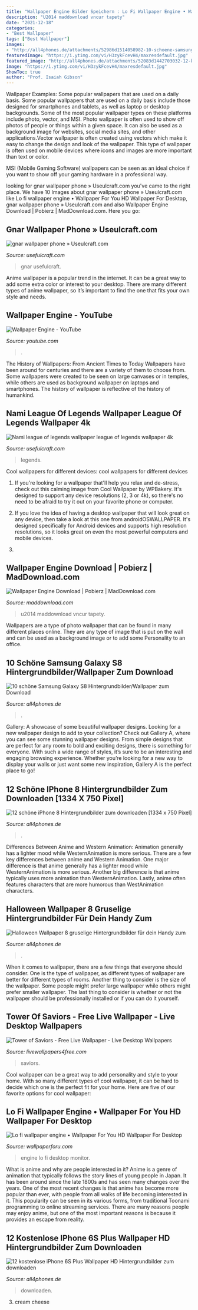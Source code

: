 ```yaml
---
title: "Wallpaper Engine Bilder Speichern : Lo Fi Wallpaper Engine • Wallpaper For You Hd Wallpaper For Desktop"
description: "U2014 maddownload vncur tapety"
date: "2021-12-18"
categories:
- "Best Wallpaper"
tags: ["Best Wallpaper"]
images:
- "http://all4phones.de/attachments/52986d1514058982-10-schoene-samsung-galaxy-s8-hintergrundbilder-wallpaper-zum-download-2960-x-1440-pixel-2.jpg"
featuredImage: "https://i.ytimg.com/vi/H3zykFcevH4/maxresdefault.jpg"
featured_image: "http://all4phones.de/attachments/52083d1442703032-12-kostenlose-iphone-6s-plus-wallpaper-hd-hintergrundbilder-zum-downloaden-2.jpg"
image: "https://i.ytimg.com/vi/H3zykFcevH4/maxresdefault.jpg"
ShowToc: true
author: "Prof. Isaiah Gibson"
---
```



Wallpaper Examples: Some popular wallpapers that are used on a daily basis.
Some popular wallpapers that are used on a daily basis include those designed for smartphones and tablets, as well as laptop or desktop backgrounds. Some of the most popular wallpaper types on these platforms include photo, vector, and MSI. 
Photo wallpaper is often used to show off photos of people or things within a given space. It can also be used as a background image for websites, social media sites, and other applications.Vector wallpaper is often created using vectors which make it easy to change the design and look of the wallpaper. This type of wallpaper is often used on mobile devices where icons and images are more important than text or color. 

MSI (Mobile Gaming Software) wallpapers can be seen as an ideal choice if you want to show off your gaming hardware in a professional way.

	

		
looking for gnar wallpaper phone » Useulcraft.com you've came to the right place. We have 10 Images about gnar wallpaper phone » Useulcraft.com like Lo fi wallpaper engine • Wallpaper For You HD Wallpaper For Desktop, gnar wallpaper phone » Useulcraft.com and also Wallpaper Engine Download | Pobierz | MadDownload.com. Here you go:
		
    
## Gnar Wallpaper Phone » Useulcraft.com

<img loading=lazy src="https://www.usefulcraft.com/wp-content/uploads/2019/12/gnar-lol-wallpaper-18.jpg" onerror="this.onerror=null;this.src='https://tse1.mm.bing.net/th?id=OIP.11UlALOG_waq-To4CSKhgQHaKL&amp;pid=15.1';" alt="gnar wallpaper phone » Useulcraft.com">

_Source: usefulcraft.com_

>gnar usefulcraft. 

	

Anime wallpaper is a popular trend in the internet. It can be a great way to add some extra color or interest to your desktop. There are many different types of anime wallpaper, so it’s important to find the one that fits your own style and needs.

    
## Wallpaper Engine - YouTube

<img loading=lazy src="https://i.ytimg.com/vi/H3zykFcevH4/maxresdefault.jpg" onerror="this.onerror=null;this.src='https://tse3.mm.bing.net/th?id=OIP.2QOybJbq9a4XREPNGNi43gHaEK&amp;pid=15.1';" alt="Wallpaper Engine - YouTube">

_Source: youtube.com_

>. 

	

The History of Wallpapers: From Ancient Times to Today
Wallpapers have been around for centuries and there are a variety of them to choose from. Some wallpapers were created to be seen on large canvases or in temples, while others are used as background wallpaper on laptops and smartphones. The history of wallpaper is reflective of the history of humankind.

    
## Nami League Of Legends Wallpaper League Of Legends Wallpaper 4k

<img loading=lazy src="https://www.usefulcraft.com/wp-content/uploads/2019/12/nami-league-of-legends-wallpaper-2.jpg" onerror="this.onerror=null;this.src='https://tse3.mm.bing.net/th?id=OIP.t6qp_omHfurnJOf7XSm9vgHaKM&amp;pid=15.1';" alt="Nami league of legends wallpaper league of legends wallpaper 4k">

_Source: usefulcraft.com_

>legends. 

	

Cool wallpapers for different devices:
cool wallpapers for different devices 

1. If you're looking for a wallpaper that'll help you relax and de-stress, check out this calming image from Cool Wallpaper by WPBakery. It's designed to support any device resolutions (2, 3 or 4k), so there's no need to be afraid to try it out on your favorite phone or computer.

2. If you love the idea of having a desktop wallpaper that will look great on any device, then take a look at this one from androidOSWALLPAPER. It's designed specifically for Android devices and supports high resolution resolutions, so it looks great on even the most powerful computers and mobile devices.

3.

    
## Wallpaper Engine Download | Pobierz | MadDownload.com

<img loading=lazy src="https://maddownload.com/pl/wp-content/uploads/sites/3/2017/11/wallpaper-engine-09.jpg" onerror="this.onerror=null;this.src='https://tse3.mm.bing.net/th?id=OIP.vhExBuZXfL9bd0oCe-XinAHaEK&amp;pid=15.1';" alt="Wallpaper Engine Download | Pobierz | MadDownload.com">

_Source: maddownload.com_

>u2014 maddownload vncur tapety. 

	



Wallpapers are a type of photo wallpaper that can be found in many different places online. They are any type of image that is put on the wall and can be used as a background image or to add some Personality to an office.

    
## 10 Schöne Samsung Galaxy S8 Hintergrundbilder/Wallpaper Zum Download

<img loading=lazy src="http://all4phones.de/attachments/52986d1514058982-10-schoene-samsung-galaxy-s8-hintergrundbilder-wallpaper-zum-download-2960-x-1440-pixel-2.jpg" onerror="this.onerror=null;this.src='https://tse1.mm.bing.net/th?id=OIP.XukMnBCUsDLE0auSmnPoWgHaO0&amp;pid=15.1';" alt="10 schöne Samsung Galaxy S8 Hintergrundbilder/Wallpaper zum Download">

_Source: all4phones.de_

>. 

	

Gallery: A showcase of some beautiful wallpaper designs.
Looking for a new wallpaper design to add to your collection? Check out Gallery A, where you can see some stunning wallpaper designs. From simple designs that are perfect for any room to bold and exciting designs, there is something for everyone. With such a wide range of styles, it’s sure to be an interesting and engaging browsing experience. Whether you’re looking for a new way to display your walls or just want some new inspiration, Gallery A is the perfect place to go!





	
	
    
## 12 Schöne IPhone 8 Hintergrundbilder Zum Downloaden [1334 X 750 Pixel]

<img loading=lazy src="http://all4phones.de/attachments/52997d1514127791-12-schoene-iphone-8-hintergrundbilder-zum-downloaden-1334-x-750-pixel-2.jpg" onerror="this.onerror=null;this.src='https://tse2.mm.bing.net/th?id=OIP.ODa9o1tEynZGkf_HZfNd0wHaNL&amp;pid=15.1';" alt="12 schöne iPhone 8 Hintergrundbilder zum downloaden [1334 x 750 Pixel]">

_Source: all4phones.de_

>. 

	

Differences Between Anime and Western Animation: Animation generally has a lighter mood while WesternAnimation is more serious.
There are a few key differences between anime and Western Animation. One major difference is that anime generally has a lighter mood while WesternAnimation is more serious. Another big difference is that anime typically uses more animation than WesternAnimation. Lastly, anime often features characters that are more humorous than WestAnimation characters.

    
## Halloween Wallpaper 8 Gruselige Hintergrundbilder Für Dein Handy Zum

<img loading=lazy src="https://all4phones.de/attachments/55283d1572098238-halloween-wallpaper-8-gruselige-hintergrundbilder-fuer-dein-handy-zum-download-halloween-wallpaper-7.jpg" onerror="this.onerror=null;this.src='https://tse1.mm.bing.net/th?id=OIP.ebSLozd_avYqDOkM2HVvPAHaNK&amp;pid=15.1';" alt="Halloween Wallpaper 8 gruselige Hintergrundbilder für dein Handy zum">

_Source: all4phones.de_

>. 

	

When it comes to wallpaper, there are a few things that everyone should consider. One is the type of wallpaper, as different types of wallpaper are better for different types of rooms. Another thing to consider is the size of the wallpaper. Some people might prefer large wallpaper while others might prefer smaller wallpaper. The last thing to consider is whether or not the wallpaper should be professionally installed or if you can do it yourself.

    
## Tower Of Saviors - Free Live Wallpaper - Live Desktop Wallpapers

<img loading=lazy src="https://livewallpapers4free.com/wp-content/uploads/2019/08/00000-1.png" onerror="this.onerror=null;this.src='https://tse3.mm.bing.net/th?id=OIP.AN6ocnQXn5XOWHfOeadr3QHaEK&amp;pid=15.1';" alt="Tower of Saviors - Free Live Wallpaper - Live Desktop Wallpapers">

_Source: livewallpapers4free.com_

>saviors. 

	

Cool wallpaper can be a great way to add personality and style to your home. With so many different types of cool wallpaper, it can be hard to decide which one is the perfect fit for your home. Here are five of our favorite options for cool wallpaper: 

    
## Lo Fi Wallpaper Engine • Wallpaper For You HD Wallpaper For Desktop

<img loading=lazy src="https://wallpaperforu.com/wp-content/uploads/2020/04/6396562048x1152.jpg" onerror="this.onerror=null;this.src='https://tse4.mm.bing.net/th?id=OIP._AX89GziHeSu2Ezy1iUo6gHaEK&amp;pid=15.1';" alt="Lo fi wallpaper engine • Wallpaper For You HD Wallpaper For Desktop">

_Source: wallpaperforu.com_

>engine lo fi desktop monitor. 

	

What is anime and why are people interested in it?
Anime is a genre of animation that typically follows the story lines of young people in Japan. It has been around since the late 1800s and has seen many changes over the years. One of the most recent changes is that anime has become more popular than ever, with people from all walks of life becoming interested in it. This popularity can be seen in its various forms, from traditional Toonami programming to online streaming services. There are many reasons people may enjoy anime, but one of the most important reasons is because it provides an escape from reality.

    
## 12 Kostenlose IPhone 6S Plus Wallpaper HD Hintergrundbilder Zum Downloaden

<img loading=lazy src="http://all4phones.de/attachments/52083d1442703032-12-kostenlose-iphone-6s-plus-wallpaper-hd-hintergrundbilder-zum-downloaden-2.jpg" onerror="this.onerror=null;this.src='https://tse4.mm.bing.net/th?id=OIP.z5eUitRJYZgs8JLEjcEGwAHaNK&amp;pid=15.1';" alt="12 kostenlose iPhone 6S Plus Wallpaper HD Hintergrundbilder zum downloaden">

_Source: all4phones.de_

>downloaden. 

	

3. cream cheese 


